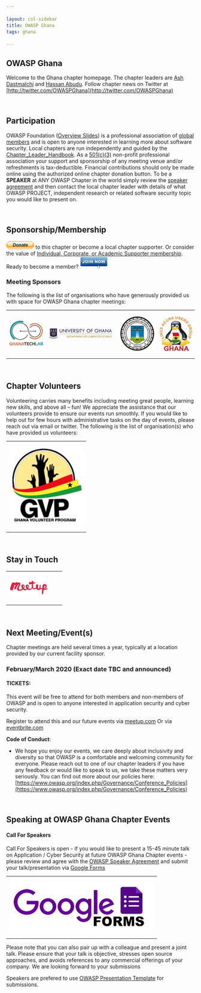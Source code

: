 ```yaml
---

layout: col-sidebar
title: OWASP Ghana
tags: ghana

---
```


## OWASP Ghana

Welcome to the Ghana chapter homepage. The chapter leaders are <a href="mailto://ash.dastmalchi@owasp.org">Ash Dastmalchi</a> and <a href="mailto://hassan.abudu@owasp.org">Hassan Abudu</a>. Follow chapter news on Twitter at [http://twitter.com/OWASPGhana](http://twitter.com/OWASPGhana)

<br/>

## Participation

OWASP Foundation ([Overview
Slides](https://docs.google.com/a/owasp.org/presentation/d/10wi1EWFCPZwCpkB6qZaBNN8mR2XfQs8sLxcj9SCsP6c/edit?usp=sharing))
is a professional association of [ global
members](https://www.owasp.org/index.php/Membership) and is open to anyone interested in
learning more about software security. Local chapters are run
independently and guided by the
[Chapter\_Leader\_Handbook](https://www.owasp.org/index.php/Chapter_Leader_Handbook). As a [
501(c)(3)](https://www.owasp.org/index.php/About_OWASP) non-profit professional association
your support and sponsorship of any meeting venue and/or refreshments is
tax-deductible. Financial contributions should only be made online using
the authorized online chapter donation button. To be a <b>SPEAKER</b> at
ANY OWASP Chapter in the world simply review the [ speaker
agreement](https://www.owasp.org/index.php/Speaker_Agreement) and then contact the local
chapter leader with details of what OWASP PROJECT, independent research
or related software security topic you would like to present on.

<br/>

## Sponsorship/Membership

<a href="https://www.owasp.org/index.php/Local_Chapter_Supporter" target="_blank"><img src="assets/images/Btn_donate_SM.gif" alt=""/></a> to this
chapter or become a local chapter supporter. Or consider the value of [
Individual, Corporate, or Academic Supporter
membership](https://www.owasp.org/index.php/Membership). Ready to become a member?
<a href="https://www.owasp.org/index.php/Membership" target="_blank"><img src="assets/images/75px-Join_Now_BlueIcon.jpeg" alt=""/></a>

### Meeting Sponsors

The following is the list of organisations who have generously provided
us with space for OWASP Ghana chapter meetings:  

<table cellpadding="10" cellspacing="0" border="0">

<tr>

<td>

<a href="http://ghanatechlab.com/" target="_blank"><img src="assets/images/Ghana_Tech_Labs.jpg" alt="Ghana Tech Lab"/></a>

</td>

<td>

<a href="https://www.ug.edu.gh/cs/" target="_blank"><img src="assets/images/University_of_Ghana.png" alt="University_of_Ghana.png"/></a>

</td>

<td>

<a href="http://nweb.gimpa.edu.gh/schools/school-of-technology/" target="_blank"><img src="assets/images/GIMPA_logo.jpg" alt=""/></a>

</td>

<td>

<a href="https://linuxaccra.org/" target="_blank"><img src="assets/images/LAUG_logo.jpg" alt=""/></a>

</td>

</tr>

</table>


<br/>

## Chapter Volunteers

Volunteering carries many benefits including meeting great people,
learning new skills, and above all – fun\! We appreciate the assistance
that our volunteers provide to ensure our events run smoothly. If you
would like to help out for few hours with administrative tasks on the
day of events, please reach out via email or twitter. The following is
the list of organisation(s) who have provided us volunteers:

<center>
<table cellpadding="10" cellspacing="0" border="0">

<tr>

<td>

<a href="http://volunteeringh.org/" target="_blank"><img src="assets/images/Ghana_Volunteer_Program.png" alt=""/></a>

</td>

</tr>

</table>
</center>

<br/>

## Stay in Touch

<center>
<table cellpadding="10" cellspacing="0" border="0">

<tr>

<td>

<a href="https://www.meetup.com/OWASP-Ghana-Chapter/" target="_blank"><img src="assets/images/Meetup-button.png" alt=""/></a>

</td>
<td>

<a href="https://twitter.com/OWASPGhana" target="_blank"><img src="assets/images/Follow-us-on-twitter.png" alt=""/></a>

</td>
<td>

<a href="http://eepurl.com/dDZKDf" target="_blank"><img src="assets/images/Mailchimp_Logo-Horizontal_Black.png" alt=""/></a>

</td>

</tr>

</table>
</center>

<br/>

## Next Meeting/Event(s)

Chapter meetings are held several times a year, typically at a location
provided by our current facility sponsor.

### February/March 2020 (Exact date TBC and announced)

#### TICKETS:

This event will be free to attend for both members and non-members of
OWASP and is open to anyone interested in application security and cyber
security.

Register to attend this and our future events via
[meetup.com](https://www.meetup.com/OWASP-Ghana-Chapter/) Or via
[eventbrite.com](https://www.eventbrite.com/e/applicationsoftware-security-september-meetup-by-owasp-ghana-tickets-70303689227)

**Code of Conduct**:

  -   
    We hope you enjoy our events, we care deeply about inclusivity and
    diversity so that OWASP is a comfortable and welcoming community for
    everyone. Please reach out to one of our chapter leaders if you have
    any feedback or would like to speak to us, we take these matters
    very seriously. You can find out more about our policies here:
    [https://www.owasp.org/index.php/Governance/Conference_Policies](https://www.owasp.org/index.php/Governance/Conference_Policies)

<br/>

## Speaking at OWASP Ghana Chapter Events

#### Call For Speakers

Call For Speakers is open - if you would like to present a 15-45 minute
talk on Application / Cyber Security at future OWASP Ghana Chapter
events - please review and agree with the [ OWASP Speaker
Agreement](https://www.owasp.org/index.php/Speaker_Agreement) and submit your
talk/presentation via [Google
Forms](https://docs.google.com/forms/d/e/1FAIpQLSep6HqWEJoN4l_vbytrAEChBGOyge-A61nd_0JvGsl6r5HpZA/viewform)


<center>
<table cellpadding="10" cellspacing="0" border="0">

<tr>

<td>

<a href="https://docs.google.com/forms/d/e/1FAIpQLSep6HqWEJoN4l_vbytrAEChBGOyge-A61nd_0JvGsl6r5HpZA/viewform" target="_blank"><img src="assets/images/Google_Forms.png" alt=""/></a>

</td>

</tr>

</table>
</center>

Please note that you can also pair up with a colleague and present a
joint talk. Please ensure that your talk is objective, stresses open
source approaches, and avoids references to any commercial offerings of
your company. We are looking forward to your submissions

Speakers are prefered to use [OWASP Presentation
Template](https://www.owasp.org/index.php/Category:OWASP_Presentations)
for submissions.
